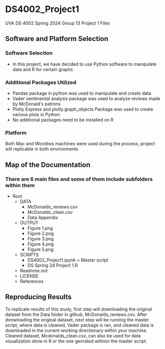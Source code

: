 # DS4002_Project1
UVA DS 4002 Spring 2024 Group 13 Project 1 Files
## Software and Platform Selection
### Software Selection
- In this project, we have decided to use Python software to manipulate data and R for certain graphs
### Additional Packages Utilized
- Pandas package in python was used to manipulate and create data
- Vader sentimental analysis package was used to analyze reviews made by McDonald's patrons
- Plotly Express and plotly.graph_objects Package was used to create various plots in Python
- No additional packages need to be installed on R

### Platform 
Both Mac and Wondiws machines were used during the process, project will replicable in both environments

## Map of the Documentation
### There are 6 main files and some of them include subfolders within them 
- Root
  - DATA
    - McDonalds_reviews.csv
    - McDonalds_clean.csv
    - Data Appendix
  - OUTPUT
    - Figure 1.png
    - Figure 2.png
    - Figure 3.png
    - Figure 4.png
    - Figure 5.png
  - SCRIPTS
    -  DS4002_Project1.ipynb = Master script
    -  DS Spring 24 Project 1.R
  - Readnme.md
  - LICENSE
  - References

## Reproducing Results
To replicate results of this study, first step will downloading the original dataset from the Data folder in github, McDonalds_reviews.csv.
After donwloading the original dataset, next step will be running the master script, where data is cleaned, Vader package is ran, and cleaned data is downloaded in the current working directionary within your machine. Cleaned dataset, Mcdonalds_clean.csv, can also be used for data visualization done in R or the one genrated withion the master script. 


